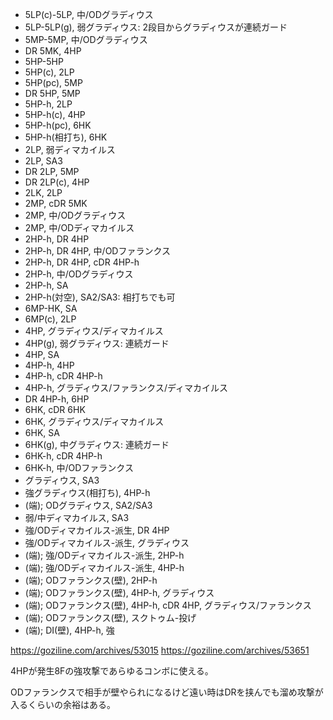- 5LP(c)-5LP, 中/ODグラディウス
- 5LP-5LP(g), 弱グラディウス: 2段目からグラディウスが連続ガード
- 5MP-5MP, 中/ODグラディウス
- DR 5MK, 4HP
- 5HP-5HP
- 5HP(c), 2LP
- 5HP(pc), 5MP
- DR 5HP, 5MP
- 5HP-h, 2LP
- 5HP-h(c), 4HP
- 5HP-h(pc), 6HK
- 5HP-h(相打ち), 6HK
- 2LP, 弱ディマカイルス
- 2LP, SA3
- DR 2LP, 5MP
- DR 2LP(c), 4HP
- 2LK, 2LP
- 2MP, cDR 5MK
- 2MP, 中/ODグラディウス
- 2MP, 中/ODディマカイルス
- 2HP-h, DR 4HP
- 2HP-h, DR 4HP, 中/ODファランクス
- 2HP-h, DR 4HP, cDR 4HP-h
- 2HP-h, 中/ODグラディウス
- 2HP-h, SA
- 2HP-h(対空), SA2/SA3: 相打ちでも可
- 6MP-HK, SA
- 6MP(c), 2LP
- 4HP, グラディウス/ディマカイルス
- 4HP(g), 弱グラディウス: 連続ガード
- 4HP, SA
- 4HP-h, 4HP
- 4HP-h, cDR 4HP-h
- 4HP-h, グラディウス/ファランクス/ディマカイルス
- DR 4HP-h, 6HP
- 6HK, cDR 6HK
- 6HK, グラディウス/ディマカイルス
- 6HK, SA
- 6HK(g), 中グラディウス: 連続ガード
- 6HK-h, cDR 4HP-h
- 6HK-h, 中/ODファランクス
- グラディウス, SA3
- 強グラディウス(相打ち), 4HP-h
- (端); ODグラディウス, SA2/SA3
- 弱/中ディマカイルス, SA3
- 強/ODディマカイルス-派生, DR 4HP
- 強/ODディマカイルス-派生, グラディウス
- (端); 強/ODディマカイルス-派生, 2HP-h
- (端); 強/ODディマカイルス-派生, 4HP-h
- (端); ODファランクス(壁), 2HP-h
- (端); ODファランクス(壁), 4HP-h, グラディウス
- (端); ODファランクス(壁), 4HP-h, cDR 4HP, グラディウス/ファランクス
- (端); ODファランクス(壁), スクトゥム-投げ
- (端); DI(壁), 4HP-h, 強

https://goziline.com/archives/53015
https://goziline.com/archives/53651

4HPが発生8Fの強攻撃であらゆるコンボに使える。

ODファランクスで相手が壁やられになるけど遠い時はDRを挟んでも溜め攻撃が入るくらいの余裕はある。
